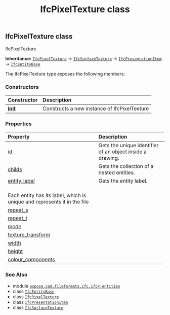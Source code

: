 ﻿---
title: IfcPixelTexture class
second_title: Aspose.CAD for Python via .NET API References
description: 
type: docs
weight: 4230
url: /python-net/aspose.cad.fileformats.ifc.ifc4.entities/ifcpixeltexture/
is_root: false
---

## IfcPixelTexture class

IfcPixelTexture



**Inheritance:** [`IfcPixelTexture`](/cad/python-net/aspose.cad.fileformats.ifc.ifc4.entities/ifcpixeltexture) → 
[`IfcSurfaceTexture`](/cad/python-net/aspose.cad.fileformats.ifc.ifc4.entities/ifcsurfacetexture) → 
[`IfcPresentationItem`](/cad/python-net/aspose.cad.fileformats.ifc.ifc4.entities/ifcpresentationitem) → 
[`IfcEntityBase`](/cad/python-net/aspose.cad.fileformats.ifc/ifcentitybase)



The IfcPixelTexture type exposes the following members:

### Constructors
| Constructor | Description |
| :- | :- |
| [__init__](/cad/python-net/aspose.cad.fileformats.ifc.ifc4.entities/ifcpixeltexture/__init__/#) | Constructs a new instance of IfcPixelTexture |


### Properties
| Property | Description |
| :- | :- |
| [id](/cad/python-net/aspose.cad.fileformats.ifc.ifc4.entities/ifcpixeltexture/id) | Gets the unique identifier of an object inside a drawing. |
| [childs](/cad/python-net/aspose.cad.fileformats.ifc.ifc4.entities/ifcpixeltexture/childs) | Gets the collection of a nested entities. |
| [entity_label](/cad/python-net/aspose.cad.fileformats.ifc.ifc4.entities/ifcpixeltexture/entity_label) | Gets the entity label.<br/>Each entity has its label, which is unique and represents it in the file |
| [repeat_s](/cad/python-net/aspose.cad.fileformats.ifc.ifc4.entities/ifcpixeltexture/repeat_s) |  |
| [repeat_t](/cad/python-net/aspose.cad.fileformats.ifc.ifc4.entities/ifcpixeltexture/repeat_t) |  |
| [mode](/cad/python-net/aspose.cad.fileformats.ifc.ifc4.entities/ifcpixeltexture/mode) |  |
| [texture_transform](/cad/python-net/aspose.cad.fileformats.ifc.ifc4.entities/ifcpixeltexture/texture_transform) |  |
| [width](/cad/python-net/aspose.cad.fileformats.ifc.ifc4.entities/ifcpixeltexture/width) |  |
| [height](/cad/python-net/aspose.cad.fileformats.ifc.ifc4.entities/ifcpixeltexture/height) |  |
| [colour_components](/cad/python-net/aspose.cad.fileformats.ifc.ifc4.entities/ifcpixeltexture/colour_components) |  |



### See Also
* module [`aspose.cad.fileformats.ifc.ifc4.entities`](..)
* class [`IfcEntityBase`](/cad/python-net/aspose.cad.fileformats.ifc/ifcentitybase)
* class [`IfcPixelTexture`](/cad/python-net/aspose.cad.fileformats.ifc.ifc4.entities/ifcpixeltexture)
* class [`IfcPresentationItem`](/cad/python-net/aspose.cad.fileformats.ifc.ifc4.entities/ifcpresentationitem)
* class [`IfcSurfaceTexture`](/cad/python-net/aspose.cad.fileformats.ifc.ifc4.entities/ifcsurfacetexture)
